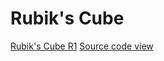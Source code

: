 Rubik's Cube
===


[Rubik's Cube R1]( http://jaanga.github.io/cookbook/rubiks-cube/rubiks-cube-r1.html "view the files as apps." ) 
[Source code view]( https://github.com/jaanga/cookbook/tree/gh-pages/rubiks-cube/rubiks-cube-r1.html "View the files as source code." )

